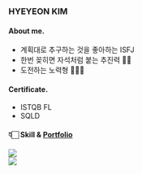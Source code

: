 ### HYEYEON KIM
#### **About me.**

- 계획대로 추구하는 것을 좋아하는 ISFJ
- 한번 꽂히면 자석처럼 붙는 추진력 👀🔥
- 도전하는 노력형 🏃🏻‍♀️

#### Certificate.
- ISTQB FL
- SQLD

#### 👇🏻 Skill  &  [Portfolio](https://github.com/heeye-log/heeye-log/tree/main/%ED%8F%AC%ED%8A%B8%ED%8F%B4%EB%A6%AC%EC%98%A4)
<img src="https://github-readme-stats.vercel.app/api/top-langs/?username=heeye-log&layout=compact"><br>
<img src="https://github-readme-stats.vercel.app/api?username=heeye-log&show_icons=true">
